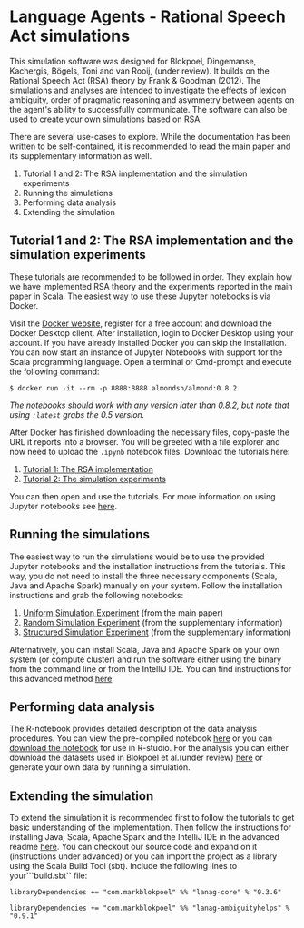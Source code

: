 # Language Agents - Rational Speech Act simulations

This simulation software was designed for Blokpoel, Dingemanse, Kachergis, Bögels, Toni and van Rooij, (under review).
It builds on the Rational Speech Act (RSA) theory by Frank & Goodman (2012). The simulations and
analyses are intended to investigate the effects of lexicon ambiguity, order of pragmatic reasoning and asymmetry
between agents on the agent's ability to successfully communicate. The software can also be used to create your own
simulations based on RSA.

There are several use-cases to explore. While the documentation has been written to be self-contained, it is
recommended to read the main paper and its supplementary information as well.

1. Tutorial 1 and 2: The RSA implementation and the simulation experiments
1. Running the simulations
1. Performing data analysis
1. Extending the simulation 

 ## Tutorial 1 and 2: The RSA implementation and the simulation experiments 
 These tutorials are recommended to be followed in order. They explain how we have implemented RSA theory and
 the experiments reported in the main paper in Scala. The easiest way to use these Jupyter notebooks is via Docker.
 
 Visit the [Docker website](https://www.docker.com/get-started), register for a free account and download the Docker
 Desktop client. After installation, login to Docker Desktop using your account. If you have already installed Docker
 you can skip the installation. You can now start an instance of Jupyter Notebooks with support for the Scala
 programming language. Open a terminal or Cmd-prompt and execute the following command:
 
 ```$ docker run -it --rm -p 8888:8888 almondsh/almond:0.8.2```
  
_The notebooks should work with any version later than 0.8.2, but note that using ```:latest``` grabs the 0.5 version._

After Docker has finished downloading the necessary files, copy-paste the URL it reports into a browser. You will be
greeted with a file explorer and now need to upload the ```.ipynb``` notebook files. Download the tutorials here:

1. [Tutorial 1: The RSA implementation](./notebooks/rsa-tutorial-part1.ipynb)
1. [Tutorial 2: The simulation experiments](./notebooks/rsa-tutorial-part2.ipynb)

You can then open and use the tutorials. For more information on using Jupyter notebooks see
[here](https://jupyter-notebook.readthedocs.io/en/stable/).

## Running the simulations
The easiest way to run the simulations would be to use the provided Jupyter notebooks and the installation instructions
from the tutorials. This way, you do not need to install the three necessary components (Scala, Java and Apache Spark)
manually on your system. Follow the installation instructions and grab the following notebooks:

1. [Uniform Simulation Experiment](./notebooks/uniform-experiment.ipynb) (from the main paper)
1. [Random Simulation Experiment](./notebooks/random-experiment.ipynb) (from the supplementary information)
1. [Structured Simulation Experiment](./notebooks/structured-experiment.ipynb) (from the supplementary information)

Alternatively, you can install Scala, Java and Apache Spark on your own system (or compute cluster) and run the
software either using the binary from the command line or from the IntelliJ IDE. You can find instructions for this
advanced method [here](./documentation/ADVANCED.md).

## Performing data analysis
The R-notebook provides detailed description of the data analysis procedures. You can view the pre-compiled notebook
[here](https://htmlpreview.github.io/?https://github.com/markblokpoel/lanag-ambiguityhelps/blob/master/src/main/r/analysis-rnotebook-final.html)
or you can [download the notebook](./src/main/r/analysis-rnotebook.Rmd) for use in R-studio. For the analysis you can
either download the datasets used in Blokpoel et al.(under review) [here](./datasets) or generate your own data by
running a simulation.

## Extending the simulation
To extend the simulation it is recommended first to follow the tutorials to get basic understanding of the
implementation. Then follow the instructions for installing Java, Scala, Apache Spark and the IntelliJ IDE in the
advanced readme [here](./documentation/ADVANCED.md). You can checkout our source code and expand on it (instructions
under advanced) or you can import the project as a library using the Scala Build Tool (sbt). Include the following
lines to your```build.sbt`` file:

```
libraryDependencies += "com.markblokpoel" %% "lanag-core" % "0.3.6"

libraryDependencies += "com.markblokpoel" %% "lanag-ambiguityhelps" % "0.9.1"

```